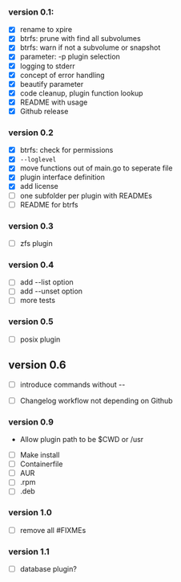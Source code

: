 ### version 0.1:

- [x] rename to xpire
- [x] btrfs: prune with find all subvolumes
- [x] btrfs: warn if not a subvolume or snapshot
- [x] parameter: -p plugin selection
- [x] logging to stderr
- [x] concept of error handling
- [x] beautify parameter
- [x] code cleanup, plugin function lookup
- [x] README with usage
- [x] Github release

### version 0.2

- [x] btrfs: check for permissions
- [x] `--loglevel`
- [x] move functions out of main.go to seperate file
- [x] plugin interface definition
- [x] add license
- [ ] one subfolder per plugin with READMEs
- [ ] README for btrfs

### version 0.3

- [ ] zfs plugin

### version 0.4

- [ ] add --list option
- [ ] add --unset option
- [ ] more tests

### version 0.5

- [ ] posix plugin

## version 0.6

- [ ] introduce commands without --
- [ ] Changelog workflow not depending on Github




### version 0.9

- Allow plugin path to be $CWD or /usr
- [ ] Make install
- [ ] Containerfile
- [ ] AUR
- [ ] .rpm
- [ ] .deb

### version 1.0

- [ ] remove all #FIXMEs

### version 1.1

- [ ] database plugin?
